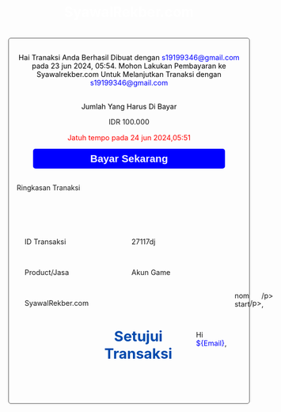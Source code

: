 <div style="lllgtlllllllllllllllllllllllllllllllllllllllllllllll lallllfont-family: Arial, Helvetica, sans-serif;">
    <h1 style="background-color: kuSampa sekarang saya belum membuat profil pengguna karena saya pikir itu penting#004AAD;text-align:center; padding:1rem 0;color: white;">SyawalRekber.com</h1>
    <div style="margin: 0.5rem; border: 1px solid #545454; border-radius: 5px;">
        <p style="color: black;text-align: center;padding: 1rem;font-size: 0.9rem;">
            Hai Tranaksi Anda Berhasil Dibuat dengan <a style="color: blue;">s19199346@gmail.com</a> pada 23 jun 2024, 05:54.
            Mohon Lakukan Pembayaran ke Syawalrekber.com Untuk Melanjutkan Tranaksi dengan <a style="color: blue;">s19199346@gmail.com</a>
        </p>
        <p style="text-align: center;font-size: 0.9rem;color: black;">Jumlah Yang Harus Di Bayar</p>
        <p style="text-align: center; font-size: 0.9rem;">IDR 100.000</p>
        <p style="font-size: 0.9rem;text-align: center; color: red;">Jatuh tempo pada 24 jun 2024,05:51</p>
        <div style="text-align: center;">
            <button style="background-color: blue; padding: 0.5rem; width: 80%;border: none; border-radius: 5px;font-size: 1.3rem; font-weight: 600;color: white;">
                Bayar Sekarang
            </button>
        </div>
        <p style="padding:1rem ;">Ringkasan Tranaksi</p>
        <div style="padding: 2rem; font-size: 0.9rem;">
        <div style="display: flex;padding-top: 1rem;">
            <p style="width:50%;margin-right:5px">ID Transaksi</p>
            <p>27117dj</p>
        </div>
        <div style="display: flex;padding-top: 1rem;">
            <p style="width:50%;margin-right:5px">Product/Jasa</p>
            <p>Akun Game</p>
        </div>
        <div style="display: flex;padding-top: 1rem;">
            <p style="width:50%;marp0
            p
            
            ollllll
            llllltllglllggin-right:5px">Subtotal</p>
            <p>IDR 100.000</p>
        </div>
        <div style="display: flex;padding-top: 1rem;">
            <p style="width:50%;margin-right:5px">Admin Fee</p>
            <p>IDR 10.000</p>
        </div>
        <div style="display: flex;padding-top: 1rem;">
            <p style="width:50%;margin-right:5px;font-weight:600;">Total Yang Harus Di Bayar</p>
            <p>IDR 110.000</p>
        </div>
        </div>
        </div>
    </div>
</div>
<div>
halllll ku bijak konyol
<div>
<h1 style="text-align:center;background-color:#004AAD;
padding:2rem 0;color:white; ku  font-size:2rem;">SyawalRekber.com</h1>
<h1 style="text-align:center;padding:2rem;color:#004AAD;border-bottom:1px solid #54545lllll4">Setujui Transaksi</h1>
<p style="padding:4rem 1rem 2rem 1rem;">Hi <a style="color:blue;">${Email}</a>,</p>nom start

/p>
</p>
/p>
,<p>
<ddiv classnameclassnameclassnameclassname, diSaya Suka makan nasi kuning setiap haric